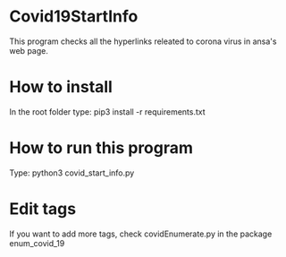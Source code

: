 # Covid19StartInfo

This program checks all the hyperlinks releated to corona virus in ansa's web page.

# How to install

In the root folder type: 
pip3 install -r requirements.txt

# How to run this program

Type:
python3 covid_start_info.py

# Edit tags
If you want to add more tags, check covidEnumerate.py in the package enum_covid_19
